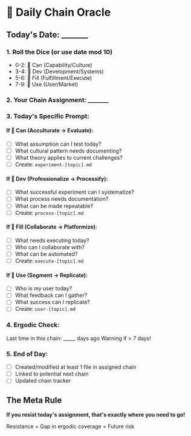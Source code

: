 # 🎲 Daily Chain Oracle

## Today's Date: _______

### 1. Roll the Dice (or use date mod 10)
- 0-2: 🐢 Can (Capability/Culture)
- 3-4: 🐅 Dev (Development/Systems)
- 5-6: 🐙 Fill (Fulfillment/Execute)
- 7-9: 👾 Use (User/Market)

### 2. Your Chain Assignment: _______

### 3. Today's Specific Prompt:

#### If 🐢 Can (Acculturate → Evaluate):
- [ ] What assumption can I test today?
- [ ] What cultural pattern needs documenting?
- [ ] What theory applies to current challenges?
- [ ] Create: `experiment-[topic].md`

#### If 🐅 Dev (Professionalize → Processify):
- [ ] What successful experiment can I systematize?
- [ ] What process needs documentation?
- [ ] What can be made repeatable?
- [ ] Create: `process-[topic].md`

#### If 🐙 Fill (Collaborate → Platformize):
- [ ] What needs executing today?
- [ ] Who can I collaborate with?
- [ ] What can be automated?
- [ ] Create: `execute-[topic].md`

#### If 👾 Use (Segment → Replicate):
- [ ] Who is my user today?
- [ ] What feedback can I gather?
- [ ] What success can I replicate?
- [ ] Create: `user-[topic].md`

### 4. Ergodic Check:
Last time in this chain: _____ days ago
Warning if > 7 days!

### 5. End of Day:
- [ ] Created/modified at least 1 file in assigned chain
- [ ] Linked to potential next chain
- [ ] Updated chain tracker

## The Meta Rule
**If you resist today's assignment, that's exactly where you need to go!**

Resistance = Gap in ergodic coverage = Future risk